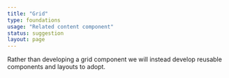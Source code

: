 ```yaml
---
title: "Grid"
type: foundations
usage: "Related content component"
status: suggestion
layout: page
---
```


Rather than developing a grid component we will instead develop reusable components and layouts to adopt. 